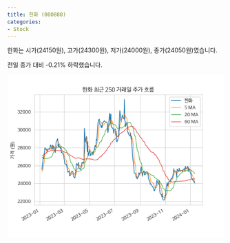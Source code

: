 ```yaml
---
title: 한화 (000880)
categories:
- Stock
---
```


한화는 시가(24150원), 고가(24300원), 저가(24000원), 종가(24050원)였습니다.

전일 종가 대비 -0.21% 하락했습니다.

<!-- more -->

![000880](/assets/images/stock/000880.png)